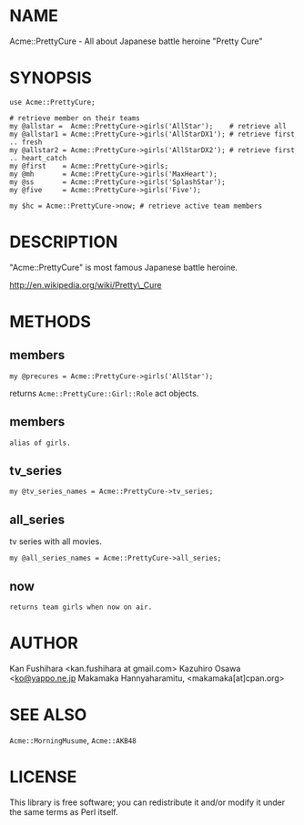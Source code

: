# NAME

Acme::PrettyCure - All about Japanese battle heroine "Pretty Cure"

# SYNOPSIS

    use Acme::PrettyCure;

    # retrieve member on their teams
    my @allstar =  Acme::PrettyCure->girls('AllStar');    # retrieve all
    my @allstar1 = Acme::PrettyCure->girls('AllStarDX1'); # retrieve first .. fresh
    my @allstar2 = Acme::PrettyCure->girls('AllStarDX2'); # retrieve first .. heart_catch
    my @first    = Acme::PrettyCure->girls;
    my @mh       = Acme::PrettyCure->girls('MaxHeart');
    my @ss       = Acme::PrettyCure->girls('SplashStar');
    my @five     = Acme::PrettyCure->girls('Five');

    my $hc = Acme::PrettyCure->now; # retrieve active team members

# DESCRIPTION

"Acme::PrettyCure" is most famous Japanese battle heroine.

http://en.wikipedia.org/wiki/Pretty\_Cure

# METHODS

## members

    my @precures = Acme::PrettyCure->girls('AllStar');

returns `Acme::PrettyCure::Girl::Role` act objects.

## members

    alias of girls.

## tv\_series

    my @tv_series_names = Acme::PrettyCure->tv_series;

## all\_series

tv series with all movies.

    my @all_series_names = Acme::PrettyCure->all_series;

## now

    returns team girls when now on air.

# AUTHOR

Kan Fushihara <kan.fushihara at gmail.com>
Kazuhiro Osawa <ko@yappo.ne.jp<gt>
Makamaka Hannyaharamitu, <makamaka\[at\]cpan.org>

# SEE ALSO

`Acme::MorningMusume`, `Acme::AKB48`

# LICENSE

This library is free software; you can redistribute it and/or modify
it under the same terms as Perl itself.
